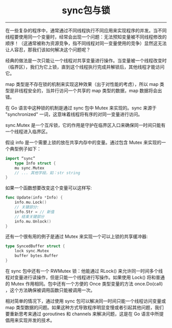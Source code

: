 <center><h1>sync包与锁</h1></center>

---

在一些复杂的程序中，通常通过不同线程执行不同应用来实现程序的并发。当不同线程要使用同一个变量时，经常会出现一个问题：无法预知变量被不同线程修改的顺序！（这通常被称为资源竞争，指不同线程对同一变量使用的竞争）显然这无法让人容忍，那我们该如何解决这个问题呢？

经典的做法是一次只能让一个线程对共享变量进行操作。当变量被一个线程改变时（临界区），我们为它上锁，直到这个线程执行完成并解锁后，其他线程才能访问它。

map 类型是不存在锁的机制来实现这种效果（出于对性能的考虑），所以 map 类型是非线程安全的，当并行访问一个共享的 map 类型的数据，map 数据将会出错。

在 Go 语言中这种锁的机制是通过 sync 包中 Mutex 来实现的。sync 来源于 "synchronized" 一词，这意味着线程将有序的对同一变量进行访问。

sync.Mutex 是一个互斥锁，它的作用是守护在临界区入口来确保同一时间只能有一个线程进入临界区。

假设 info 是一个需要上锁的放在共享内存中的变量。通过包含 Mutex 来实现的一个典型例子如下：

```go
import “sync”
    type Info struct {
    mu sync.Mutex
    // ... 其他字段，如：str string
}
```

如果一个函数想要改变这个变量可以这样写:

```go
func Update(info *Info) {
    info.mu.Lock()
    // 关键部分:
    info.Str = // 新值
    // 结束关键部分
    info.mu.Unlock()
}
```

还有一个很有用的例子是通过 Mutex 来实现一个可以上锁的共享缓冲器:

```go
type SyncedBuffer struct {
    lock sync.Mutex
    buffer bytes.Buffer
}
```

在 sync 包中还有一个 RWMutex 锁：他能通过 RLock() 来允许同一时间多个线程对变量进行读操作，但是只能一个线程进行写操作。如果使用 Lock() 将和普通的 Mutex 作用相同。包中还有一个方便的 Once 类型变量的方法 once.Do(call) ，这个方法确保被调用函数只能被调用一次。

相对简单的情况下，通过使用 sync 包可以解决同一时间只能一个线程访问变量或 map 类型数据的问题。如果这种方式导致程序明显变慢或者引起其他问题，我们要重新思考来通过 goroutines 和 channels 来解决问题，这是在 Go 语言中所提倡用来实现并发的技术。
